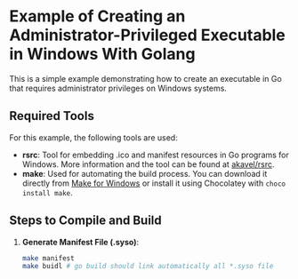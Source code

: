 # Example of Creating an Administrator-Privileged Executable in Windows With Golang

This is a simple example demonstrating how to create an executable in Go that requires administrator privileges on Windows systems.

## Required Tools

For this example, the following tools are used:

- **rsrc**: Tool for embedding .ico and manifest resources in Go programs for Windows. More information and the tool can be found at [akavel/rsrc](https://github.com/akavel/rsrc).
- **make**: Used for automating the build process. You can download it directly from [Make for Windows](http://gnuwin32.sourceforge.net/packages/make.htm) or install it using Chocolatey with `choco install make`.

## Steps to Compile and Build

1. **Generate Manifest File (.syso)**:
   ```bash
   make manifest
   make buidl # go build should link automatically all *.syso file
